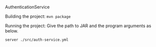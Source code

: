 AuthenticationService

Building the project:
```mvn package```

Running the project: Give the path to JAR and the program arguments as below.

```server ./src/auth-service.yml```


